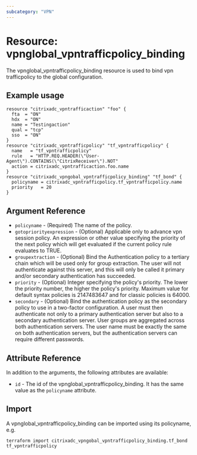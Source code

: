 ```yaml
---
subcategory: "VPN"
---
```


# Resource: vpnglobal_vpntrafficpolicy_binding

The vpnglobal_vpntrafficpolicy_binding resource is used to bind vpn trafficpolicy to the global configuration.


## Example usage

```hcl
resource "citrixadc_vpntrafficaction" "foo" {
  fta  = "ON"
  hdx  = "ON"
  name = "Testingaction"
  qual = "tcp"
  sso  = "ON"
}
resource "citrixadc_vpntrafficpolicy" "tf_vpntrafficpolicy" {
  name   = "tf_vpntrafficpolicy"
  rule   = "HTTP.REQ.HEADER(\"User-Agent\").CONTAINS(\"CitrixReceiver\").NOT"
  action = citrixadc_vpntrafficaction.foo.name
}
resource "citrixadc_vpngobal_vpntrafficpolicy_binding" "tf_bond" {
  policyname = citrixadc_vpntrafficpolicy.tf_vpntrafficpolicy.name
  priority   = 20
}
```


## Argument Reference

* `policyname` - (Required) The name of the policy.
* `gotopriorityexpression` - (Optional) Applicable only to advance vpn session policy. An expression or other value specifying the priority of the next policy which will get evaluated if the current policy rule evaluates to TRUE.
* `groupextraction` - (Optional) Bind the Authentication policy to a tertiary chain which will be used only for group extraction.  The user will not authenticate against this server, and this will only be called it primary and/or secondary authentication has succeeded.
* `priority` - (Optional) Integer specifying the policy's priority. The lower the priority number, the higher the policy's priority. Maximum value for default syntax policies is 2147483647 and for classic policies is 64000.
* `secondary` - (Optional) Bind the authentication policy as the secondary policy to use in a two-factor configuration. A user must then authenticate not only to a primary authentication server but also to a secondary authentication server. User groups are aggregated across both authentication servers. The user name must be exactly the same on both authentication servers, but the authentication servers can require different passwords.


## Attribute Reference

In addition to the arguments, the following attributes are available:

* `id` - The id of the vpnglobal_vpntrafficpolicy_binding. It has the same value as the `policyname` attribute.


## Import

A vpnglobal_vpntrafficpolicy_binding can be imported using its policyname, e.g.

```shell
terraform import citrixadc_vpngobal_vpntrafficpolicy_binding.tf_bond tf_vpntrafficpolicy
```

